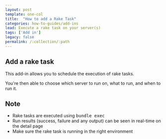 ```yaml
---
layout: post
template: one-col
title:  "How to add a Rake Task"
categories: how-to-guides/add-ins
lead: Execute a rake task on your server(s)
tags: ['Add in']
legacy: false
permalink: /:collection/:path
---
```




## Add a rake task
This add-in allows you to schedule the execution of rake tasks.

You're then able to choose which server to run on, what to run, and when to run it.

## Note
* Rake tasks are executed using <kbd>bundle exec</kbd>
* Run results (success, failure and any output) can be seen in real-time on the detail page
* Make sure the rake task is running in the right environment